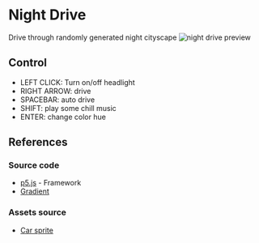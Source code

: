 # Night Drive
Drive through randomly generated night cityscape
![night drive preview](https://i.imgur.com/L28Qi4Q.png)

## Control
* LEFT CLICK: Turn on/off headlight
* RIGHT ARROW: drive
* SPACEBAR: auto drive
* SHIFT: play some chill music
* ENTER: change color hue

## References
### Source code
* [p5.js](https://p5js.org/) - Framework
* [Gradient](https://p5js.org/examples/color-linear-gradient.html)

### Assets source
* [Car sprite](https://www.vecteezy.com/vector-art/140757-carros-icons-vector)
